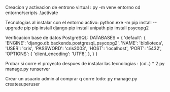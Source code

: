 Creacion y activacion de entrono virtual :
py -m venv entorno <!-- cracion -->
cd entorno/scripts  <!-- direccion -->
.\activate   <!-- activacion -->

Tecnologias al instalar con el entorno activo:
python.exe -m pip install --upgrade pip <!-- actializacion del pip y py -->
pip install django <!-- framework -->
pip install unipath  <!-- configurar estructura -->
pip install psycopg2  <!-- ORM para PostgreSQL -->


Verificacion base de datos PostgreSQL:  <!-- en  base a esto debe hacer la base de tatos en le shell de PostgreSQL-->
DATABASES = {
    'default': {
        'ENGINE': 'django.db.backends.postgresql_psycopg2',   <!-- de ley indica con q motor trabajara -->
        'NAME': 'biblioteca',   <!-- nombre de la base de datos -->
        'USER': 'cris',  <!-- usuario con accesos -->
        'PASSWORD': 'cris2003',  <!-- contraseña de la BD -->
        'HOST': 'localhost',  <!-- de ley -->
        'PORT': '5432',   <!-- de ley -->
        'OPTIONS': {
            'client_encoding': 'UTF8',
        },
    }
}

Probar si corre el proyecto despues de instalar las tecnologias :
(cd..) * 2  <!-- ir a la altura del archivo manage.py -->
py manage.py runserver

Crear un usuario admin al comprar q corre todo:
py manage.py createsuperuser